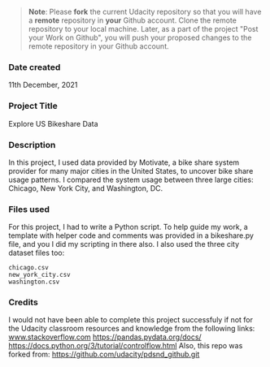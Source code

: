 >**Note**: Please **fork** the current Udacity repository so that you will have a **remote** repository in **your** Github account. Clone the remote repository to your local machine. Later, as a part of the project "Post your Work on Github", you will push your proposed changes to the remote repository in your Github account.

### Date created
11th December, 2021

### Project Title
Explore US Bikeshare Data

### Description
In this project, I used data provided by Motivate, a bike share system provider for many major cities in the United States, to uncover bike share usage patterns. I compared the system usage between three large cities: Chicago, New York City, and Washington, DC.

### Files used
For this project, I had to write a Python script. To help guide my work, a template with helper code and comments was provided in a bikeshare.py file, and you I did my scripting in there also. I also used the three city dataset files too:

    chicago.csv
    new_york_city.csv
    washington.csv

### Credits
I would not have been able to complete this project successfuly if not for the Udacity classroom resources and knowledge from the following links:
www.stackoverflow.com
https://pandas.pydata.org/docs/
https://docs.python.org/3/tutorial/controlflow.html
Also, this repo was forked from: https://github.com/udacity/pdsnd_github.git

